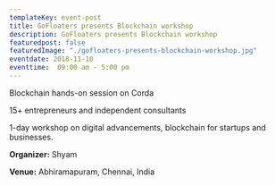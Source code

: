```yaml
---
templateKey: event-post
title: GoFloaters presents Blockchain workshop
description: GoFloaters presents Blockchain workshop
featuredpost: false
featuredImage: "./gofloaters-presents-blockchain-workshop.jpg"
eventdate: 2018-11-10
eventtime:  09:00 am - 5:00 pm
---
```


<!--StartFragment-->

Blockchain hands-on session on Corda

15+ entrepreneurs and independent consultants

1-day workshop on digital advancements, blockchain for startups and businesses.

**Organizer:**
Shyam

**Venue:**
Abhiramapuram, Chennai, India

<!--EndFragment-->
